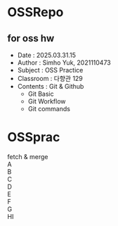 # OSSRepo
## for oss hw
- Date : 2025.03.31.15  
- Author : Simho Yuk,
2021110473
- Subject : OSS Practice  
- Classroom : 다향관 129
- Contents : Git & Github
    - Git Basic
    - Git Workflow
    - Git commands
# OSSprac
fetch & merge  
A  
B  
C  
D  
E  
F  
G  
HI  